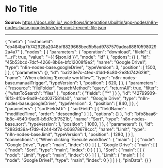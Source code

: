 # No Title

**Source:** https://docs.n8n.io/_workflows/integrations/builtin/app-nodes/n8n-nodes-base.googledrive/get-most-recent-file.json

---

{
"meta": {
"instanceId": "cb484ba7b742928a2048bf8829668bed5b5ad9787579adea888f05980292a4a7"
},
"nodes": [
{
"parameters": {
"operation": "download",
"fileId": {
"__rl": true,
"value": "={{ $json.id }}",
"mode": "id"
},
"options": {}
},
"id": "45b53bcd-7dcf-4266-8b6e-bfc12008f9e2",
"name": "Google Drive1",
"type": "n8n-nodes-base.googleDrive",
"typeVersion": 3,
"position": [
1500,
]
},
{
"parameters": {},
"id": "ba223e7c-4fed-41dd-8c80-2e8fd742629f",
"name": "When clicking ‘Execute workflow’",
"type": "n8n-nodes-base.manualTrigger",
"typeVersion": 1,
"position": [
620,
]
},
{
"parameters": {
"resource": "fileFolder",
"searchMethod": "query",
"returnAll": true,
"filter": {
"whatToSearch": "files"
},
"options": {
"fields": [
"*"
]
}
},
"id": "42799909-16f3-4f0a-9ad9-4dd0375814a0",
"name": "Google Drive",
"type": "n8n-nodes-base.googleDrive",
"typeVersion": 3,
"position": [
840,
]
},
{
"parameters": {
"sortFieldsUi": {
"sortField": [
{
"fieldName": "modifiedTime",
"order": "descending"
}
]
},
"options": {}
},
"id": "bfb8baa6-1b8c-4540-9ad6-b5d7c3f7521b",
"name": "Sort",
"type": "n8n-nodes-base.sort",
"typeVersion": 1,
"position": [
1060,
]
},
{
"parameters": {},
"id": "2883d39a-f7d9-4244-bf7d-b06878678ccc",
"name": "Limit",
"type": "n8n-nodes-base.limit",
"typeVersion": 1,
"position": [
1280,
]
}
],
"connections": {
"When clicking ‘Execute workflow’": {
"main": [
[
{
"node": "Google Drive",
"type": "main",
"index": 0
}
]
]
},
"Google Drive": {
"main": [
[
{
"node": "Sort",
"type": "main",
"index": 0
}
]
]
},
"Sort": {
"main": [
[
{
"node": "Limit",
"type": "main",
"index": 0
}
]
]
},
"Limit": {
"main": [
[
{
"node": "Google Drive1",
"type": "main",
"index": 0
}
]
]
}
},
"pinData": {}
}
